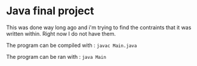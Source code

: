 # Java final project

This was done way long ago and i'm trying to find the contraints that it was written within. Right now I do not have them. 

The program  can be compiled with : `javac Main.java`

The program can be ran with : `java Main`

